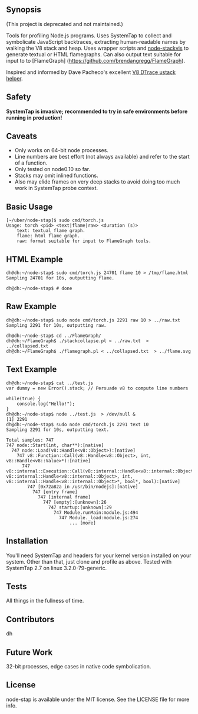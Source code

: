 ## Synopsis

(This project is deprecated and not maintained.)

Tools for profiling Node.js programs.  Uses SystemTap to collect and symbolicate JavaScript backtraces, extracting human-readable names by walking the V8 stack and heap.
Uses wrapper scripts and [node-stackvis](https://github.com/joyent/node-stackvis) to generate textual or HTML flamegraphs.
Can also output text suitable for input to to [FlameGraph] (https://github.com/brendangregg/FlameGraph).

Inspired and informed by Dave Pacheco's excellent [V8 DTrace ustack helper](https://www.joyent.com/blog/understanding-dtrace-ustack-helpers).

## Safety

**SystemTap is invasive; recommended to try in safe environments before running in production!**

## Caveats

* Only works on 64-bit node processes.
* Line numbers are best effort (not always available) and refer to the start of a function.
* Only tested on node0.10 so far.
* Stacks may omit inlined functions.
* Also may elide frames on very deep stacks to avoid doing too much work in SystemTap probe context.

## Basic Usage

```
[~/uber/node-stap]$ sudo cmd/torch.js 
Usage: torch <pid> <text|flame|raw> <duration (s)>
    text: textual flame graph.
    flame: html flame graph.
    raw: format suitable for input to FlameGraph tools.
```

## HTML Example

```
dh@dh:~/node-stap$ sudo cmd/torch.js 24701 flame 10 > /tmp/flame.html
Sampling 24701 for 10s, outputting flame.

dh@dh:~/node-stap$ # done
```

## Raw Example

```
dh@dh:~/node-stap$ sudo node cmd/torch.js 2291 raw 10 > ../raw.txt
Sampling 2291 for 10s, outputting raw.

dh@dh:~/node-stap$ cd ../FlameGraph/
dh@dh:~/FlameGraph$ ./stackcollapse.pl < ../raw.txt  > ../collapsed.txt
dh@dh:~/FlameGraph$ ./flamegraph.pl < ../collapsed.txt  > ../flame.svg

```

## Text Example

```
dh@dh:~/node-stap$ cat ../test.js
var dummy = new Error().stack; // Persuade v8 to compute line numbers

while(true) {
    console.log("Hello!");
}
dh@dh:~/node-stap$ node ../test.js  > /dev/null & 
[1] 2291
dh@dh:~/node-stap$ sudo node cmd/torch.js 2291 text 10
Sampling 2291 for 10s, outputting text.

Total samples: 747
747 node::Start(int, char**):[native]
  747 node::Load(v8::Handle<v8::Object>):[native]
    747 v8::Function::Call(v8::Handle<v8::Object>, int, v8::Handle<v8::Value>*):[native]
      747 v8::internal::Execution::Call(v8::internal::Handle<v8::internal::Object>, v8::internal::Handle<v8::internal::Object>, int, v8::internal::Handle<v8::internal::Object>*, bool*, bool):[native]
        747 [0x72a82a in /usr/bin/nodejs]:[native]
          747 [entry frame]
            747 [internal frame]
              747 [empty]:[unknown]:26
                747 startup:[unknown]:29
                  747 Module.runMain:module.js:494
                    747 Module._load:module.js:274
                        ... [more]
```

## Installation

You'll need SystemTap and headers for your kernel version installed on your system.  Other than that, just clone and profile as above.
Tested with SystemTap 2.7 on linux 3.2.0-79-generic.

## Tests

All things in the fullness of time.

## Contributors

dh

## Future Work

32-bit processes, edge cases in native code symbolication.

## License

node-stap is available under the MIT license. See the LICENSE file for more info.
